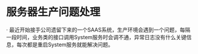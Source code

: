# 服务器生产问题处理

· 最近开始接手公司遗留下来的一个SAAS系统，生产环境会遇到一个问题，每隔一段时间，业务类的接口调用System服务时会调不通，异常日志没有什么关键信息，每次都是重启System服务就能解决问题。
